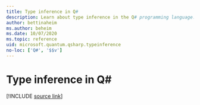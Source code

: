 ```yaml
---
title: Type inference in Q#
description: Learn about type inference in the Q# programming language.
author: bettinaheim
ms.author: beheim
ms.date: 10/07/2020
ms.topic: reference
uid: microsoft.quantum.qsharp.typeinference
no-loc: ['Q#', '$$v']
---
```


# Type inference in Q#

[!INCLUDE [source link](~/includes/qsharp-language/Specifications/Language/4_TypeSystem/TypeInference.md)]

